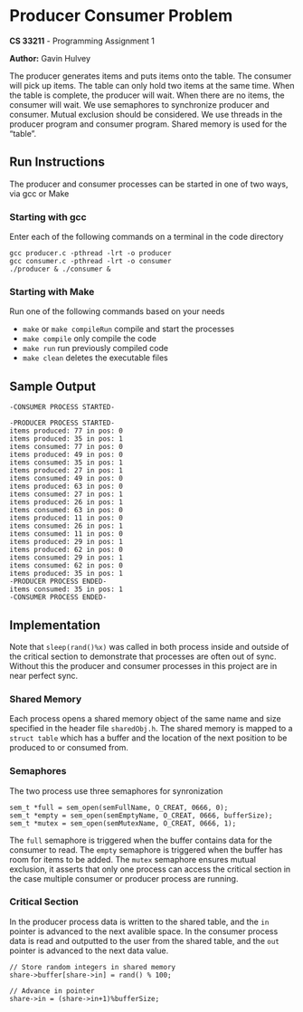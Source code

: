 # Producer Consumer Problem

**CS 33211** - Programming Assignment 1

**Author:** Gavin Hulvey 

The producer generates items and puts items onto the table. The consumer will pick up items. The table can only hold two items at the same time. When the table is complete, the producer will wait. When there are no items, the consumer will wait. We use semaphores to synchronize producer and consumer.  Mutual exclusion should be considered. We use threads in the producer program and consumer program. Shared memory is used for the “table”.

## Run Instructions

The producer and consumer processes can be started in one of two ways, via gcc or Make

### Starting with gcc

Enter each of the following commands on a terminal in the code directory

```
gcc producer.c -pthread -lrt -o producer
gcc consumer.c -pthread -lrt -o consumer
./producer & ./consumer &
```

### Starting with Make

Run one of the following commands based on your needs
- `make` or `make compileRun` compile and start the processes
- `make compile` only compile the code
- `make run` run previously compiled code
- `make clean` deletes the executable files

## Sample Output

```
-CONSUMER PROCESS STARTED-

-PRODUCER PROCESS STARTED-
items produced: 77 in pos: 0
items produced: 35 in pos: 1
items consumed: 77 in pos: 0
items produced: 49 in pos: 0
items consumed: 35 in pos: 1
items produced: 27 in pos: 1
items consumed: 49 in pos: 0
items produced: 63 in pos: 0
items consumed: 27 in pos: 1
items produced: 26 in pos: 1
items consumed: 63 in pos: 0
items produced: 11 in pos: 0
items consumed: 26 in pos: 1
items consumed: 11 in pos: 0
items produced: 29 in pos: 1
items produced: 62 in pos: 0
items consumed: 29 in pos: 1
items consumed: 62 in pos: 0
items produced: 35 in pos: 1
-PRODUCER PROCESS ENDED-
items consumed: 35 in pos: 1
-CONSUMER PROCESS ENDED-
```

## Implementation

Note that `sleep(rand()%x)` was called in both process inside and outside of the critical section to demonstrate that processes are often out of sync. Without this the producer and consumer processes in this project are in near perfect sync.

### Shared Memory

Each process opens a shared memory object of the same name and size specified in the header file `sharedObj.h`. The shared memory is mapped to a `struct table` which has a buffer and the location of the next position to be produced to or consumed from. 

### Semaphores

The two process use three semaphores for synronization

```
sem_t *full = sem_open(semFullName, O_CREAT, 0666, 0);
sem_t *empty = sem_open(semEmptyName, O_CREAT, 0666, bufferSize);
sem_t *mutex = sem_open(semMutexName, O_CREAT, 0666, 1);
```

The `full` semaphore is triggered when the buffer contains data for the consumer to read. The `empty` semaphore is triggered when the buffer has room for items to be added. The `mutex` semaphore ensures mutual exclusion, it asserts that only one process can access the critical section in the case multiple consumer or producer process are running.

### Critical Section

In the producer process data is written to the shared table, and the `in` pointer is advanced to the next avalible space. In the consumer process data is read and outputted to the user from the shared table, and the `out` pointer is advanced to the next data value.

```
// Store random integers in shared memory
share->buffer[share->in] = rand() % 100;

// Advance in pointer
share->in = (share->in+1)%bufferSize;
```
